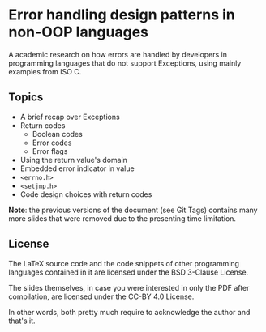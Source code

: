 Error handling design patterns in non-OOP languages
================================================================

A academic research on how errors are handled by developers in 
programming languages that do not support Exceptions, using 
mainly examples from ISO C.


Topics
----------------------------------------

- A brief recap over Exceptions
- Return codes
  - Boolean codes
  - Error codes
  - Error flags
- Using the return value's domain
- Embedded error indicator in value
- `<errno.h>`
- `<setjmp.h>`
- Code design choices with return codes


**Note**: the previous versions of the document (see Git Tags) contains many more slides that were removed due to the presenting time limitation.


License
----------------------------------------

The LaTeX source code and the code snippets of other 
programming languages contained in it are licensed under the 
BSD 3-Clause License.

The slides themselves, in case you were interested in only the
PDF after compilation, are licensed under the CC-BY 4.0
License.

In other words, both pretty much require to acknowledge the
author and that's it.
